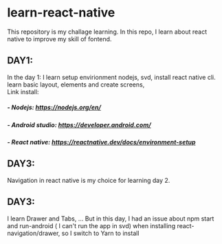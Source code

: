 # learn-react-native
This repository is my challage learning. In this repo, I learn about react native to improve my skill of fontend.
## DAY1: 
In the day 1: I learn setup envirionment nodejs, svd, install react native cli. learn basic layout, elements and create screens, <br>
Link install: <br>
##### - Nodejs: https://nodejs.org/en/
##### - Android studio: https://developer.android.com/
##### - React native: https://reactnative.dev/docs/environment-setup

## DAY3: 
Navigation in react native is my choice for learning day 2.  

## DAY3:
I learn Drawer and Tabs, ...
But in this day, I had an issue about npm start and run-android ( I can't run the app in svd) when installing react-navigation/drawer, so I switch to Yarn to install
<br>
